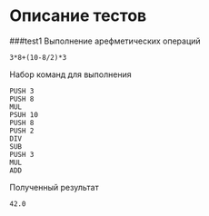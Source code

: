 # Описание тестов
###test1
Выполнение арефметических операций 
    
    3*8+(10-8/2)*3
    
Набор команд для выполнения

    PUSH 3
    PUSH 8
    MUL
    PSUH 10
    PUSH 8
    PUSH 2
    DIV
    SUB
    PUSH 3
    MUL
    ADD
    
Полученный результат 

    42.0
